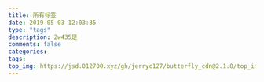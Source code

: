 ```yaml
---
title: 所有标签
date: 2019-05-03 12:03:35
type: "tags"
description: 2w435是
comments: false
categories:
tags:
top_img: https://jsd.012700.xyz/gh/jerryc127/butterfly_cdn@2.1.0/top_img/index.jpg
---
```

